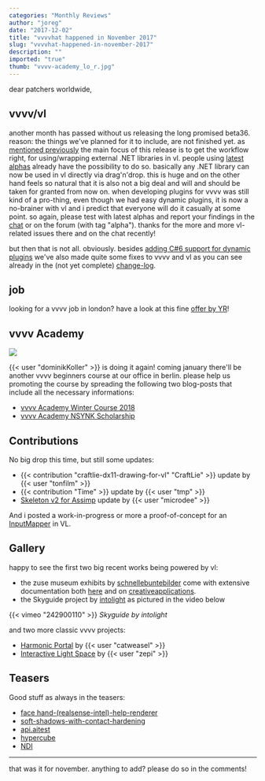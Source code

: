 ```yaml
---
categories: "Monthly Reviews"
author: "joreg"
date: "2017-12-02"
title: "vvvvhat happened in November 2017"
slug: "vvvvhat-happened-in-november-2017"
description: ""
imported: "true"
thumb: "vvvv-academy_lo_r.jpg"
---
```



dear patchers worldwide,

## vvvv/vl

another month has passed without us releasing the long promised beta36. reason: the things we've planned for it to include, are not finished yet. as [mentioned previously](/blog/2017/vvvvhat-happened-in-october-2017) the main focus of this release is to get the workflow right, for using/wrapping external .NET libraries in vl. people using [latest alphas](https://vvvv.org/downloads/previews) already have the possibility to do so. basically any .NET library can now be used in vl directly via drag'n'drop. this is huge and on the other hand feels so natural that it is also not a big deal and will and should be taken for granted from now on. when developing plugins for vvvv was still kind of a pro-thing, even though we had easy dynamic plugins, it is now a no-brainer with vl and i predict that everyone will do it casually at some point. so again, please test with latest alphas and report your findings in the [chat](https://betadocs.vvvv.org/chat.html) or on the forum (with tag "alpha"). thanks for the more and more vl-related issues there and on the chat recently!

but then that is not all. obviously. besides [adding C#6 support for dynamic plugins](/blog/2017/c6-compiler-for-dynamic-plugins) we've also made quite some fixes to vvvv and vl as you can see already in the (not yet complete) [change-log](https://betadocs.vvvv.org/changelog/index.html).

## job

looking for a vvvv job in london? have a look at this fine [offer by YR](https://discourse.vvvv.org/t/full-time-vvvv-developer-fun-and-creative-apps/15865)!

## vvvv Academy

![](vvvv-academy_lo_r.jpg) 

{{< user "dominikKoller" >}} is doing it again! coming january there'll be another vvvv beginners course at our office in berlin. please help us promoting the course by spreading the following two blog-posts that include all the necessary informations:
* [vvvv Academy Winter Course 2018](/blog/2017/vvvv-academy-winter-course-2018)
* [vvvv Academy NSYNK Scholarship](/blog/2017/vvvv-academy-nsynk-scholarship)

## Contributions

No big drop this time, but still some updates:
* {{< contribution "craftlie-dx11-drawing-for-vl" "CraftLie" >}} update by {{< user "tonfilm" >}}
* {{< contribution "Time" >}} update by {{< user "tmp" >}}
* [Skeleton v2 for Assimp](/blog/skeleton-v2-for-assimp-too) update by {{< user "microdee" >}}

And i posted a work-in-progress or more a proof-of-concept for an [InputMapper](https://discourse.vvvv.org/t/inputmapper/15876/1) in VL.

## Gallery

happy to see the first two big recent works being powered by vl:
* the zuse museum exhibits by [schnellebuntebilder](https://vvvv.org/businesses/schnellebuntebilder) come with extensive documentation both [here](/blog/zuse) and on [creativeapplications](http://www.creativeapplications.net/vvvv/konrad-zuse-and-the-origins-of-the-modern-computer-zuse-computer-museum). 
* the Skyguide project by [intolight](https://vvvv.org/businesses/intolight) as pictured in the video below

{{< vimeo "242900110" >}}
*Skyguide by intolight*

and two more classic vvvv projects:
* [Harmonic Portal](/blog/harmonic-portal) by {{< user "catweasel" >}}
* [Interactive Light Space](/blog/interactive-light-space-at-iaa-2017) by {{< user "zepi" >}}

## Teasers

Good stuff as always in the teasers:
* [face hand-(realsense-intel)-help-renderer](/blog/face%20hand-(realsense-intel)-help-renderer)
* [soft-shadows-with-contact-hardening](/blog/soft-shadows-with-contact-hardening)
* [api.aitest](/blog/api.aitest)
* [hypercube](/blog/hypercube)
* [NDI](https://twitter.com/vvvv_jp/status/936256745839587329)

--- 

that was it for november. anything to add? please do so in the comments!